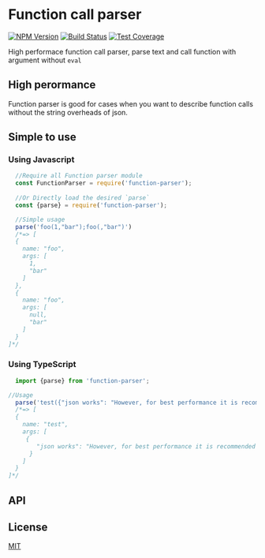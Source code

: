 # Function call parser

[![NPM Version][npm-image]][npm-url]
[![Build Status][travis-image]][travis-url]
[![Test Coverage][coveralls-image]][coveralls-url]

  High performace function call parser, parse text and call function with argument without `eval`

## High perormance
Function parser is good for cases when you want to describe function calls without the string overheads of json.

## Simple to use

### Using Javascript
```js
  //Require all Function parser module
  const FunctionParser = require('function-parser');
  
  //Or Directly load the desired `parse`
  const {parse} = require('function-parser');

  //Simple usage
  parse('foo(1,"bar");foo(,"bar")')
  /*=> [
  {
    name: "foo",
    args: [
      1,
      "bar"
    ]
  },
  {
    name: "foo",
    args: [
      null,
      "bar"
    ]
  }
]*/
```

### Using TypeScript
```ts
  import {parse} from 'function-parser';

//Usage
  parse('test({"json works": "However, for best performance it is recommended not to use json"})')
  /*=> [
  {
    name: "test",
    args: [
     {
        "json works": "However, for best performance it is recommended not to use json"
      }
    ]
  }
]*/
```

## API

## License

  [MIT](LICENSE)

[npm-image]: https://img.shields.io/npm/v/function-parser.svg
[npm-url]: https://npmjs.org/package/function-parser
[travis-image]: https://img.shields.io/travis/hisco/function-parser/master.svg?style=flat-square
[travis-url]: https://travis-ci.org/hisco/function-parser
[coveralls-image]: https://coveralls.io/repos/github/hisco/function-parser/badge.svg?branch=master
[coveralls-url]: https://coveralls.io/github/hisco/function-parser?branch=master

